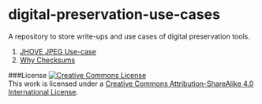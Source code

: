 # digital-preservation-use-cases
A repository to store write-ups and use cases of digital preservation tools.

1) [JHOVE JPEG Use-case](https://github.com/exponential-decay/digital-preservation-use-cases/blob/master/JHOVE-JPEG-HUL-At-Archives-NZ/README.md)
2) [Why Checksums](https://github.com/exponential-decay/digital-preservation-use-cases/blob/master/Quick-and-Simple-Checksums/README.md)

###License 
<a rel="license" href="http://creativecommons.org/licenses/by-sa/4.0/"><img alt="Creative Commons License" style="border-width:0" src="https://i.creativecommons.org/l/by-sa/4.0/88x31.png" /></a><br />This work is licensed under a <a rel="license" href="http://creativecommons.org/licenses/by-sa/4.0/">Creative Commons Attribution-ShareAlike 4.0 International License</a>.
